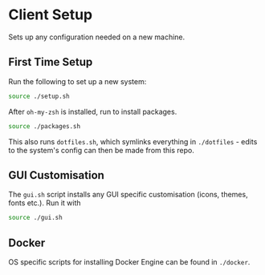 # Client Setup

Sets up any configuration needed on a new machine.

## First Time Setup

Run the following to set up a new system:

```sh
source ./setup.sh
```

After `oh-my-zsh` is installed, run to install packages.

```sh
source ./packages.sh
```

This also runs `dotfiles.sh`, which symlinks everything in `./dotfiles` - edits to the system's config can then be made from this repo.

## GUI Customisation

The `gui.sh` script installs any GUI specific customisation (icons, themes, fonts etc.). Run it with

```sh
source ./gui.sh
```

## Docker

OS specific scripts for installing Docker Engine can be found in `./docker`.
